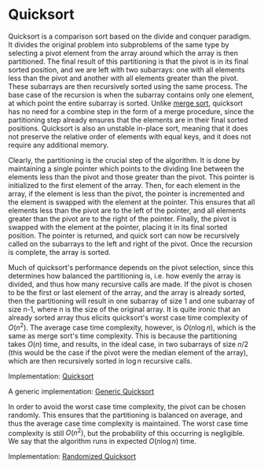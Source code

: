 # Quicksort

Quicksort is a comparison sort based on the divide and conquer paradigm. It divides the original problem into subproblems of the same type by selecting a pivot element from the array around which the array is then partitioned. The final result of this partitioning is that the pivot is in its final sorted position, and we are left with two subarrays: one with all elements less than the pivot and another with all elements greater than the pivot. These subarrays are then recursively sorted using the same process. The base case of the recursion is when the subarray contains only one element, at which point the entire subarray is sorted. Unlike [merge sort](https://github.com/pl3onasm/CLRS/tree/main/algorithms/sorting/merge-sort), quicksort has no need for a combine step in the form of a merge procedure, since the partitioning step already ensures that the elements are in their final sorted positions. Quicksort is also an unstable in-place sort, meaning that it does not preserve the relative order of elements with equal keys, and it does not require any additional memory.

Clearly, the partitioning is the crucial step of the algorithm. It is done by maintaining a single pointer which points to the dividing line between the elements less than the pivot and those greater than the pivot. This pointer is initialized to the first element of the array. Then, for each element in the array, if the element is less than the pivot, the pointer is incremented and the element is swapped with the element at the pointer. This ensures that all elements less than the pivot are to the left of the pointer, and all elements greater than the pivot are to the right of the pointer. Finally, the pivot is swapped with the element at the pointer, placing it in its final sorted position. The pointer is returned, and quick sort can now be recursively called on the subarrays to the left and right of the pivot. Once the recursion is complete, the array is sorted.

Much of quicksort's performance depends on the pivot selection, since this determines how balanced the partitioning is, i.e. how evenly the array is divided, and thus how many recursive calls are made. If the pivot is chosen to be the first or last element of the array, and the array is already sorted, then the partitioning will result in one subarray of size 1 and one subarray of size n-1, where n is the size of the original array. It is quite ironic that an already sorted array thus elicits quicksort's worst case time complexity of $O(n^2)$. The average case time complexity, however, is $O(n \log n)$, which is the same as merge sort's time complexity. This is because the partitioning takes $O(n)$ time, and results, in the ideal case, in two subarrays of size $n/2$ (this would be the case if the pivot were the median element of the array), which are then recursively sorted in $\log n$ recursive calls.

Implementation: [Quicksort](https://github.com/pl3onasm/CLRS/tree/main/algorithms/sorting/quick-sort/quicksort.c)

A generic implementation: [Generic Quicksort](https://github.com/pl3onasm/CLRS/tree/main/algorithms/sorting/quick-sort/genquicksort.c)

In order to avoid the worst case time complexity, the pivot can be chosen randomly. This ensures that the partitioning is balanced on average, and thus the average case time complexity is maintained. The worst case time complexity is still $O(n^2)$, but the probability of this occurring is negligible. We say that the algorithm runs in expected $O(n \log n)$ time.

Implementation: [Randomized Quicksort](https://github.com/pl3onasm/CLRS/tree/main/algorithms/sorting/quick-sort/quicksort.c)
